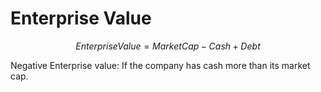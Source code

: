 # Enterprise Value

$$
Enterprise Value = Market Cap - Cash + Debt
$$

Negative Enterprise value: If the company has cash more than its market cap.
